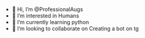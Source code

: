 - 👋 Hi, I’m @ProfessionalAugs
- 👀 I’m interested in Humans
- 🌱 I’m currently learning python
- 💞️ I’m looking to collaborate on Creating a bot on tg

<!---
ProfessionalAugs/ProfessionalAugs is a ✨ special ✨ repository because its `README.md` (this file) appears on your GitHub profile.
You can click the Preview link to take a look at your changes.
--->
